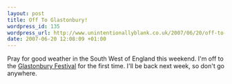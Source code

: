 ```yaml
--- 
layout: post
title: Off To Glastonbury!
wordpress_id: 135
wordpress_url: http://www.unintentionallyblank.co.uk/2007/06/20/off-to-glastonbury/
date: 2007-06-20 12:08:09 +01:00
---
```

<p>Pray for good weather in the South West of England this weekend. I'm off to the <a href="http://www.glastonburyfestivals.co.uk/">Glastonbury Festival</a> for the first time. I'll be back next week, so don't go anywhere.</p>

